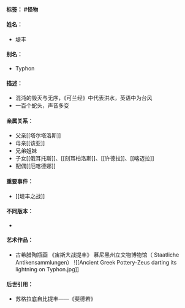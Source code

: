 #### 标签： #怪物
#### 姓名：
- 堤丰
#### 别名：
- Typhon
#### 描述：
- 混沌的毁灭与无序，《可兰经》中代表洪水，英语中为台风
- 一百个蛇头，声音多变
#### 亲属关系：
- 父亲[[塔尔塔洛斯]]
- 母亲[[该亚]]
- 兄弟姐妹
- 子女[[俄耳托斯]]、[[刻耳柏洛斯]]、[[许德拉]]、[[喀迈拉]]
- 配偶[[厄喀德娜]]
#### 重要事件：
- [[堤丰之战]]
#### 不同版本：
- 
#### 艺术作品：
- 古希腊陶瓶画 《宙斯大战提丰》 慕尼黑州立文物博物馆（ Staatliche Antikensammlungen）
![[Ancient Greek Pottery-Zeus darting its lightning on Typhon.jpg]]
#### 后世引用：
- 苏格拉底自比提丰——《斐德若》